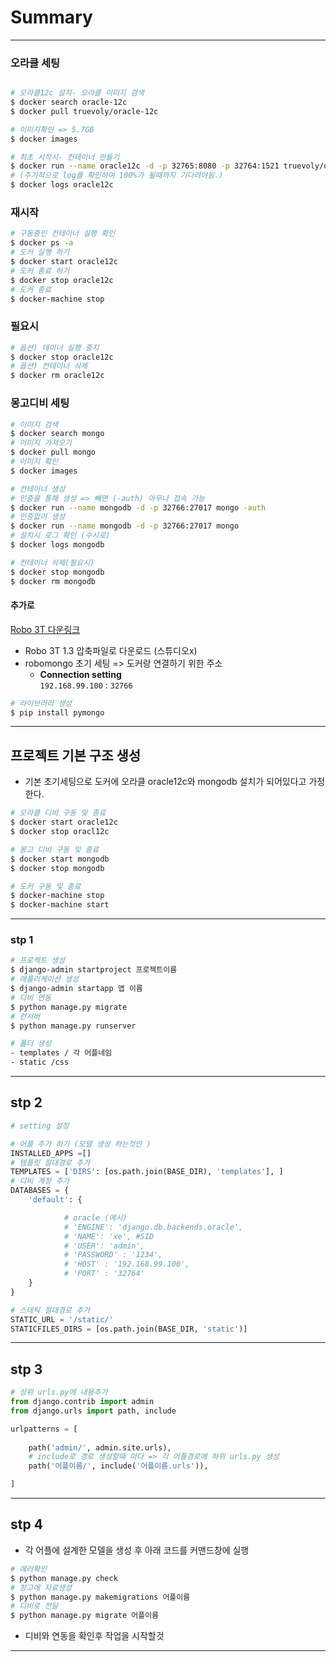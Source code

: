 # Summary
---




### 오라클 세팅 
```bash

# 오라클12c 설치- 오라클 이미지 검색 
$ docker search oracle-12c
$ docker pull truevoly/oracle-12c

# 이미지확인 => 5.7GB
$ docker images

# 최초 시작시- 컨테이너 만들기 
$ docker run --name oracle12c -d -p 32765:8080 -p 32764:1521 truevoly/oracle-12c
# (주기적으로 log를 확인하여 100%가 될때까지 기다려야됨.)
$ docker logs oracle12c
```

### 재시작 
```bash
# 구동중인 컨테이너 실행 확인
$ docker ps -a
# 도커 실행 하기
$ docker start oracle12c
# 도커 종료 하기
$ docker stop oracle12c
# 도커 종료
$ docker-machine stop
```

### 필요시
```bash
# 옵션) 데이너 실행 중지
$ docker stop oracle12c 
# 옵션) 컨테이너 삭제
$ docker rm oracle12c 
```


### 몽고디비 세팅 
```bash
# 이미지 검색
$ docker search mongo 
# 이미지 가져오기 
$ docker pull mongo  
# 이미지 확인
$ docker images   

# 컨테이너 생성
# 인증을 통해 생성 => 빼면 (-auth) 아무나 접속 가능 
$ docker run --name mongodb -d -p 32766:27017 mongo -auth   
# 인증없이 생성
$ docker run --name mongodb -d -p 32766:27017 mongo   
# 설치시 로그 확인 (수시로)
$ docker logs mongodb         

# 컨테이너 삭제(필요시)
$ docker stop mongodb
$ docker rm mongodb

```

####  추가로 
[Robo 3T 다운링크](https://robomongo.org/download)     
- Robo 3T 1.3 압축파일로 다운로드 (스튜디오x)     
- robomongo 초기 세팅 => 도커랑 연결하기 위한 주소      
    - **Connection setting**     
    ```192.168.99.100``` : ```32766```

```bash
# 라이브러리 생성 
$ pip install pymongo
```


---

## 프로젝트 기본 구조 생성 

- 기본 초기세팅으로 도커에 오라클 oracle12c와 mongodb 설치가 되어있다고 가정한다.

```bash
# 오라클 디비 구동 및 종료
$ docker start oracle12c
$ docker stop oracl12c

# 몽고 디비 구동 및 종료
$ docker start mongodb
$ docker stop mongodb

# 도커 구동 및 종료
$ docker-machine stop
$ docker-machine start
```
---

### stp 1 

```bash
# 프로젝트 생성
$ django-admin startproject 프로젝트이름
# 애플리케이션 생성
$ django-admin startapp 앱 이름 
# 디비 연동
$ python manage.py migrate
# 런서버
$ python manage.py runserver

# 폴더 생성
- templates / 각 어플네임
- static /css

```
---

## stp 2

```py
# setting 설정 

# 어플 추가 하기 (모델 생성 하는것만 )
INSTALLED_APPS =[] 
# 템플릿 절대경로 추가 
TEMPLATES = ['DIRS': [os.path.join(BASE_DIR), 'templates'], ] 
# 디비 계정 추가 
DATABASES = {
    'default': {

            # oracle (예시)
            # 'ENGINE': 'django.db.backends.oracle',
            # 'NAME': 'xe', #SID
            # 'USER': 'admin',
            # 'PASSWORD' : '1234',
            # 'HOST' : '192.168.99.100',
            # 'PORT' : '32764'
    }
} 

# 스테틱 절대경로 추가
STATIC_URL = '/static/'
STATICFILES_DIRS = [os.path.join(BASE_DIR, 'static')]
```
---
 
## stp 3

```py
# 상위 urls.py에 내용추가 
from django.contrib import admin
from django.urls import path, include

urlpatterns = [
    
    path('admin/', admin.site.urls),
    # include로 경로 생성할때 마다 => 각 어플경로에 하위 urls.py 생성
    path('어플이름/', include('어플이름.urls')),

]
```
---

## stp 4 

- 각 어플에 설계한 모델을 생성 후 아래 코드를 커맨드창에 실행 

```bash
# 에러확인
$ python manage.py check 
# 장고에 자료생성
$ python manage.py makemigrations 어플이름
# 디비로 전달
$ python manage.py migrate 어플이름
```
- 디비와 연동을 확인후 작업을 시작할것 
---
